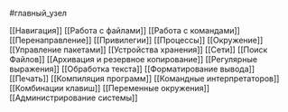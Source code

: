 #главный_узел

[[Навигация]]
[[Работа с файлами]]
[[Работа с командами]]
[[Перенаправление]]
[[Привилегии]]
[[Процессы]]
[[Окружение]]
[[Управление пакетами]]
[[Устройства хранения]]
[[Сети]]
[[Поиск Файлов]]
[[Архивация и резервное копирование]]
[[Регулярные выражения]]
[[Обработка текста]]
[[Форматирование вывода]]
[[Печать]]
[[Компиляция программ]]
[[Командные интерпретаторов]]
[[Комбинации клавиш]]
[[Переменные окружения]]
[[Администрирование системы]]

